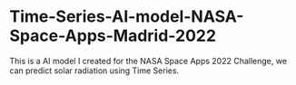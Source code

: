 # Time-Series-AI-model-NASA-Space-Apps-Madrid-2022
This is a AI model I created for the NASA Space Apps 2022 Challenge, we can predict solar radiation using Time Series.

